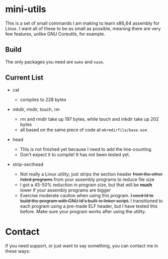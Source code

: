 # mini-utils
This is a set of small commands I am making to learn x86_64 assembly for Linux.
I want all of these to be as small as possible, meaning there are very few features, unlike GNU Coreutils, for example.

## Build
The only packages you need are `make` and `nasm`.

## Current List
- cat
	- compiles to 228 bytes
- mkdir, rmdir, touch, rm
	- rm and rmdir take up 197 bytes, while touch and mkdir take up 202 bytes
	- all based on the same piece of code at `mkrmdirfile/base.asm`
- head
	- This is not finished yet because I need to add the line-counting.
	- Don't expect it to compile! It has not been tested yet.

- strip-secthead
	- Not really a Linux utility; just strips the section header ~~from the other listed programs~~ from your assembly programs to reduce file size
	- I got a 45-50% reduction in program size, but that will be **much** lower if your assembly programs are bigger
	- Exercise moderate caution when using this program. ~~I used ld to build the program with GNU ld's built-in linker script.~~ I transitioned to each program using a pre-made ELF header, but I have tested this before. Make sure your program works after using the utility.

# Contact
If you need support, or just want to say something, you can contact me in these ways:

